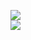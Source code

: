 [![](https://img.shields.io/badge/Made%20With-Github%20Spray-lightgrey.svg?style=for-the-badge&logo=github)](https://github.com/Annihil/github-spray#430)  
[![](https://i.imgur.com/2DrTn0Z.gif)](https://github.com/Annihil/github-spray)